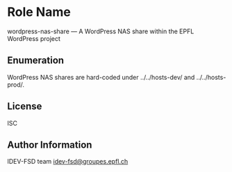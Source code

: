 Role Name
=========

wordpress-nas-share — A WordPress NAS share within the EPFL WordPress project

Enumeration
-----------

WordPress NAS shares are hard-coded under ../../hosts-dev/ and ../../hosts-prod/.

License
-------

ISC

Author Information
------------------

IDEV-FSD team <idev-fsd@groupes.epfl.ch>

